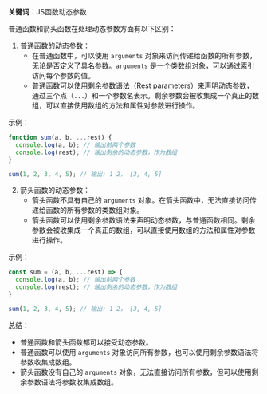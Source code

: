 **关键词**：JS函数动态参数

普通函数和箭头函数在处理动态参数方面有以下区别：

1. 普通函数的动态参数：
    - 在普通函数中，可以使用 `arguments` 对象来访问传递给函数的所有参数，无论是否定义了具名参数。`arguments` 是一个类数组对象，可以通过索引访问每个参数的值。
    - 普通函数可以使用剩余参数语法（Rest parameters）来声明动态参数，通过三个点（`...`）和一个参数名表示。剩余参数会被收集成一个真正的数组，可以直接使用数组的方法和属性对参数进行操作。

示例：

```javascript
function sum(a, b, ...rest) {
  console.log(a, b); // 输出前两个参数
  console.log(rest); // 输出剩余的动态参数，作为数组
}

sum(1, 2, 3, 4, 5); // 输出: 1 2， [3, 4, 5]
```

2. 箭头函数的动态参数：
    - 箭头函数不具有自己的 `arguments` 对象。在箭头函数中，无法直接访问传递给函数的所有参数的类数组对象。
    - 箭头函数可以使用剩余参数语法来声明动态参数，与普通函数相同。剩余参数会被收集成一个真正的数组，可以直接使用数组的方法和属性对参数进行操作。

示例：

```javascript
const sum = (a, b, ...rest) => {
  console.log(a, b); // 输出前两个参数
  console.log(rest); // 输出剩余的动态参数，作为数组
}

sum(1, 2, 3, 4, 5); // 输出: 1 2， [3, 4, 5]
```

总结：

- 普通函数和箭头函数都可以接受动态参数。
- 普通函数可以使用 `arguments` 对象访问所有参数，也可以使用剩余参数语法将参数收集成数组。
- 箭头函数没有自己的 `arguments` 对象，无法直接访问所有参数，但可以使用剩余参数语法将参数收集成数组。

